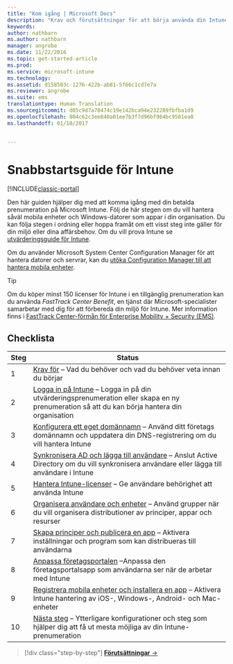 ```yaml
---
title: "Kom igång | Microsoft Docs"
description: "Krav och förutsättningar för att börja använda din Intune-prenumeration"
keywords: 
author: nathbarn
ms.author: nathbarn
manager: angrobe
ms.date: 11/22/2016
ms.topic: get-started-article
ms.prod: 
ms.service: microsoft-intune
ms.technology: 
ms.assetid: d158503c-1276-422b-ab81-5f66c1cd7e7a
ms.reviewer: angrobe
ms.suite: ems
translationtype: Human Translation
ms.sourcegitcommit: d05c9d7a78474c19e142bca94e232289fbfba1d9
ms.openlocfilehash: 804c62c3ee840a01ee7b3f7d96bf984bc9501ea0
ms.lasthandoff: 01/10/2017


---
```



# <a name="intune-quick-start-guide"></a>Snabbstartsguide för Intune

[!INCLUDE[classic-portal](../includes/classic-portal.md)]

Den här guiden hjälper dig med att komma igång med din betalda prenumeration på Microsoft Intune. Följ de här stegen om du vill hantera såväl mobila enheter och Windows-datorer som appar i din organisation. Du kan följa stegen i ordning eller hoppa framåt om ett visst steg inte gäller för din miljö eller dina affärsbehov. Om du vill prova Intune se [utvärderingsguide för Intune](/intune/understand-explore/get-started-with-a-30-day-trial-of-microsoft-intune).  

Om du använder Microsoft System Center Configuration Manager för att hantera datorer och servrar, kan du [utöka Configuration Manager till att hantera mobila enheter](https://docs.microsoft.com/sccm/mdm/understand/choose-between-standalone-intune-and-hybrid-mobile-device-management).

>[!TIP]
>Om du köper minst 150 licenser för Intune i en tillgänglig prenumeration kan du använda *FastTrack Center Benefit*, en tjänst där Microsoft-specialister samarbetar med dig för att förbereda din miljö för Intune. Mer information finns i [FastTrack Center-förmån för Enterprise Mobility + Security (EMS)](https://docs.microsoft.com/enterprise-mobility-security/Solutions/enterprise-mobility-fasttrack-program).

## <a name="checklist"></a>Checklista

| Steg | Status  |
| ------------- |-------------|
| 1  | [Krav för](what-to-know-before-you-start-microsoft-intune.md) – Vad du behöver och vad du behöver veta innan du börjar|
| 2 |  [Logga in på Intune](start-with-a-paid-subscription-to-microsoft-intune-step-1.md) – Logga in på din utvärderingsprenumeration eller skapa en ny prenumeration så att du kan börja hantera din organisation   |  
| 3 | [Konfigurera ett eget domännamn](start-with-a-paid-subscription-to-microsoft-intune-step-2.md) – Använd ditt företags domännamn och uppdatera din DNS-registrering om du vill hantera Intune   |
| 4 | [Synkronisera AD och lägga till användare](start-with-a-paid-subscription-to-microsoft-intune-step-3.md) – Anslut Active Directory om du vill synkronisera användare eller lägga till användare i Intune  |
| 5 | [Hantera Intune-licenser](start-with-a-paid-subscription-to-microsoft-intune-step-4.md) – Ge användare behörighet att använda Intune|
| 6 | [Organisera användare och enheter](start-with-a-paid-subscription-to-microsoft-intune-step-5.md) – Använd grupper när du vill organisera distributioner av principer, appar och resurser |
| 7 | [Skapa principer och publicera en app](start-with-a-paid-subscription-to-microsoft-intune-step-6.md) – Aktivera inställningar och program som kan distribueras till användarna |
| 8 | [Anpassa företagsportalen](start-with-a-paid-subscription-to-microsoft-intune-step-7.md) –Anpassa den företagsportalsapp som användarna ser när de arbetar med Intune  |
| 9 | [Registrera mobila enheter och installera en app](start-with-a-paid-subscription-to-microsoft-intune-step-8.md) – Aktivera Intune hantering av iOS-, Windows-, Android- och Mac-enheter |
|10 | [Nästa steg](post-configuration-tasks.md) – Ytterligare konfigurationer och steg som hjälper dig att få ut mesta möjliga av din Intune-prenumeration|


>[!div class="step-by-step"]
[**Förutsättningar** &rarr;](what-to-know-before-you-start-microsoft-intune.md)


